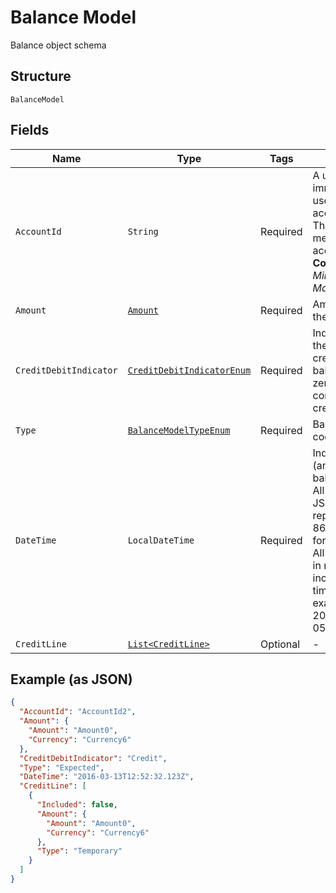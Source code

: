 
# Balance Model

Balance object schema

## Structure

`BalanceModel`

## Fields

| Name | Type | Tags | Description | Getter | Setter |
|  --- | --- | --- | --- | --- | --- |
| `AccountId` | `String` | Required | A unique and immutable identifier used to identify the account resource. This identifier has no meaning to the account owner.<br>**Constraints**: *Minimum Length*: `1`, *Maximum Length*: `40` | String getAccountId() | setAccountId(String accountId) |
| `Amount` | [`Amount`](../../doc/models/amount.md) | Required | Amount of money of the cash balance. | Amount getAmount() | setAmount(Amount amount) |
| `CreditDebitIndicator` | [`CreditDebitIndicatorEnum`](../../doc/models/credit-debit-indicator-enum.md) | Required | Indicates whether the balance is a credit or a debit balance. Usage: A zero balance is considered to be a credit balance. | CreditDebitIndicatorEnum getCreditDebitIndicator() | setCreditDebitIndicator(CreditDebitIndicatorEnum creditDebitIndicator) |
| `Type` | [`BalanceModelTypeEnum`](../../doc/models/balance-model-type-enum.md) | Required | Balance type, in a coded form. | BalanceModelTypeEnum getType() | setType(BalanceModelTypeEnum type) |
| `DateTime` | `LocalDateTime` | Required | Indicates the date (and time) of the balance.<br>All dates in the JSON payloads are represented in ISO 8601 date-time format.<br>All date-time fields in responses must include the timezone. An example is below:<br>2017-04-05T10:43:07+00:00 | LocalDateTime getDateTime() | setDateTime(LocalDateTime dateTime) |
| `CreditLine` | [`List<CreditLine>`](../../doc/models/credit-line.md) | Optional | - | List<CreditLine> getCreditLine() | setCreditLine(List<CreditLine> creditLine) |

## Example (as JSON)

```json
{
  "AccountId": "AccountId2",
  "Amount": {
    "Amount": "Amount0",
    "Currency": "Currency6"
  },
  "CreditDebitIndicator": "Credit",
  "Type": "Expected",
  "DateTime": "2016-03-13T12:52:32.123Z",
  "CreditLine": [
    {
      "Included": false,
      "Amount": {
        "Amount": "Amount0",
        "Currency": "Currency6"
      },
      "Type": "Temporary"
    }
  ]
}
```

